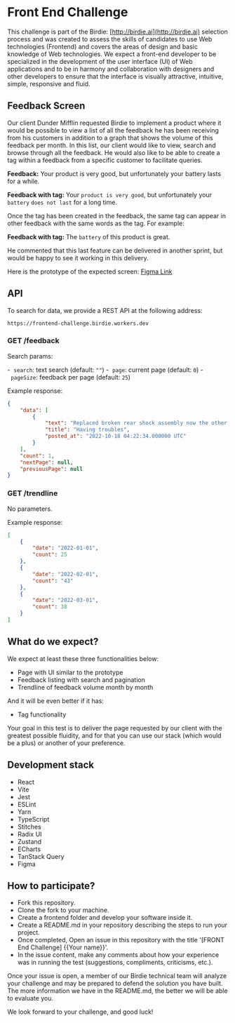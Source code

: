 # Front End Challenge

This challenge is part of the Birdie: [http://birdie.ai](http://birdie.ai) selection process and was created to assess the skills of candidates to use Web technologies (Frontend) and covers the areas of design and basic knowledge of Web technologies. We expect a front-end developer to be specialized in the development of the user interface (UI) of Web applications and to be in harmony and collaboration with designers and other developers to ensure that the interface is visually attractive, intuitive, simple, responsive and fluid.

## Feedback Screen

Our client Dunder Mifflin requested Birdie to implement a product where it would be possible to view a list of all the feedback he has been receiving from his customers in addition to a graph that shows the volume of this feedback per month. In this list, our client would like to view, search and browse through all the feedback. He would also like to be able to create a tag within a feedback from a specific customer to facilitate queries.

**Feedback:** Your product is very good, but unfortunately your battery lasts
for a while.

**Feedback with tag:** Your `product is very good`, but unfortunately your `battery` `does not last` for a long time.

Once the tag has been created in the feedback, the same tag can appear in other feedback with the same words as the tag. For example:

**Feedback with tag:** The `battery` of this product is great.

He commented that this last feature can be delivered in another sprint, but would be happy to see it working in this delivery.

Here is the prototype of the expected screen: [Figma Link](https://www.figma.com/file/22NosjNQDP6Ica42cUgPgX/Frontend-Test?node-id=0%3A1&t=IqY64y8vEWtra6KZ-1)

## API

To search for data, we provide a REST API at the following address:

`https://frontend-challenge.birdie.workers.dev`

### GET /feedback

Search params:

-  `search`: text search (default: `""`)
-  `page`: current page (default: `0`)
-  `pageSize`: feedback per page (default: `25`)

Example response:

```json
{
    "data": [
        {
            "text": "Replaced broken rear shock assembly now the other side broke. This whole unit was replaced once. The 2 boys riding both weigh less than 100 lbs",
            "title": "Having troubles",
            "posted_at": "2022-10-18 04:22:34.000000 UTC"
        }
    ],
    "count": 1,
    "nextPage": null,
    "previousPage": null
}
```

### GET /trendline

No parameters.

Example response:

```json
[
    {
        "date": "2022-01-01",
        "count": 25
    },
    {
        "date": "2022-02-01",
        "count": "43"
    },
    {
        "date": "2022-03-01",
        "count": 38
    }
]
```

## What do we expect?

We expect at least these three functionalities below:

- Page with UI similar to the prototype
- Feedback listing with search and pagination
- Trendline of feedback volume month by month

And it will be even better if it has:

- Tag functionality

Your goal in this test is to deliver the page requested by our client with the greatest possible fluidity, and for that you can use our stack (which would be a plus) or another of your preference.

## Development stack

- React
- Vite
- Jest
- ESLint
- Yarn
- TypeScript
- Stitches
- Radix UI
- Zustand
- ECharts
- TanStack Query
- Figma

## How to participate?

- Fork this repository.
- Clone the fork to your machine.
- Create a frontend folder and develop your software inside it.
- Create a README.md in your repository describing the steps to run your project.
- Once completed, Open an issue in this repository with the title '[FRONT End Challenge] {{Your name}}'.
- In the issue content, make any comments about how your experience was in running the test (suggestions, compliments, criticisms, etc.).


Once your issue is open, a member of our Birdie technical team will analyze your challenge and may be prepared to defend the solution you have built.
The more information we have in the README.md, the better we will be able to evaluate you.

We look forward to your challenge, and good luck!
